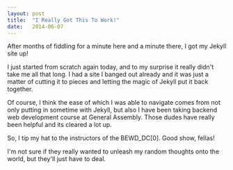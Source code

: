 ```yaml
---
layout: post
title:  "I Really Got This To Work!"
date:   2014-06-07
---
```


After months of fiddling for a minute here and a minute there, I got my Jekyll site up!

I just started from scratch again today, and to my surprise it really didn't take me all that long.  I had a site I banged out already and it was just a matter of cutting it to pieces and letting the magic of Jekyll put it back together.

Of course, I think the ease of which I was able to navigate comes from not only putting in sometime with Jekyll, but also I have been taking backend web development course at General Assembly.  Those dudes have really been helpful and its cleared a lot up.

So, I tip my hat to the instructors of the BEWD_DC[0].  Good show, fellas!

I'm not sure if they really wanted to unleash my random thoughts onto the world, but they'll just have to deal. 